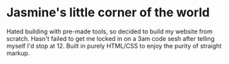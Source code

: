 # Jasmine's little corner of the world

Hated building with pre-made tools, so decided to build my website from scratch. Hasn't failed to get me locked in on a 3am code sesh after telling myself I'd stop at 12.
Built in purely HTML/CSS to enjoy the purity of straight markup.

